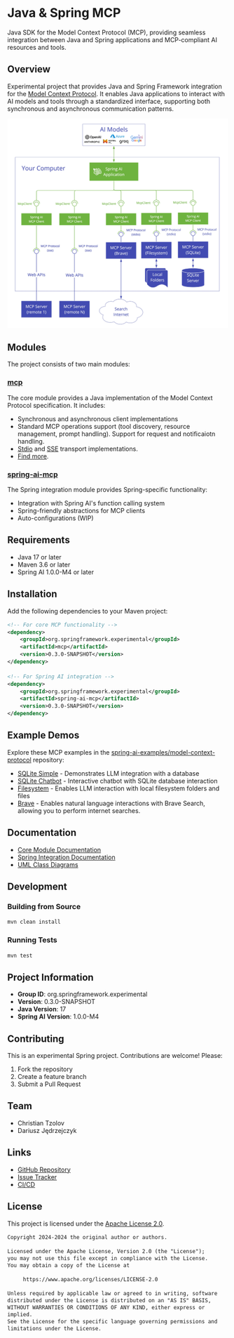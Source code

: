 # Java & Spring MCP

Java SDK for the Model Context Protocol (MCP), providing seamless integration between Java and Spring applications and MCP-compliant AI resources and tools.

## Overview

Experimental project that provides Java and Spring Framework integration for the [Model Context Protocol](https://modelcontextprotocol.org/docs/concepts/architecture). It enables Java applications to interact with AI models and tools through a standardized interface, supporting both synchronous and asynchronous communication patterns.

<img src="docs/spring-ai-mcp-architecture.jpg" width="600">

## Modules

The project consists of two main modules:

### [mcp](./mcp/README.md)

The core module provides a Java implementation of the Model Context Protocol specification. It includes:
- Synchronous and asynchronous client implementations
- Standard MCP operations support (tool discovery, resource management, prompt handling). Support for request and notificaiotn handling.
- [Stdio](https://spec.modelcontextprotocol.io/specification/basic/transports/#stdio) and [SSE](https://spec.modelcontextprotocol.io/specification/basic/transports/#http-with-sse) transport implementations. 
- [Find more](./mcp/README.md).

### [spring-ai-mcp](./spring-ai-mcp/README.md)

The Spring integration module provides Spring-specific functionality:
- Integration with Spring AI's function calling system
- Spring-friendly abstractions for MCP clients
- Auto-configurations (WIP)

## Requirements

- Java 17 or later
- Maven 3.6 or later
- Spring AI 1.0.0-M4 or later

## Installation

Add the following dependencies to your Maven project:

```xml
<!-- For core MCP functionality -->
<dependency>
    <groupId>org.springframework.experimental</groupId>
    <artifactId>mcp</artifactId>
    <version>0.3.0-SNAPSHOT</version>
</dependency>

<!-- For Spring AI integration -->
<dependency>
    <groupId>org.springframework.experimental</groupId>
    <artifactId>spring-ai-mcp</artifactId>
    <version>0.3.0-SNAPSHOT</version>
</dependency>
```

## Example Demos

Explore these MCP examples in the [spring-ai-examples/model-context-protocol](https://github.com/spring-projects/spring-ai-examples/tree/main/model-context-protocol) repository:

- [SQLite Simple](https://github.com/spring-projects/spring-ai-examples/tree/main/model-context-protocol/sqlite/simple) - Demonstrates LLM integration with a database
- [SQLite Chatbot](https://github.com/spring-projects/spring-ai-examples/tree/main/model-context-protocol/sqlite/chatbot) - Interactive chatbot with SQLite database interaction
- [Filesystem](https://github.com/spring-projects/spring-ai-examples/tree/main/model-context-protocol/filesystem) - Enables LLM interaction with local filesystem folders and files
- [Brave](https://github.com/spring-projects/spring-ai-examples/tree/main/model-context-protocol/brave) - Enables natural language interactions with Brave Search, allowing you to perform internet searches.

## Documentation

- [Core Module Documentation](mcp/README.md)
- [Spring Integration Documentation](spring-ai-mcp/README.md)
- [UML Class Diagrams](spring-ai-mcp/docs/spring-ai-mcp-uml-classdiagram.svg)

## Development

### Building from Source

```bash
mvn clean install
```

### Running Tests

```bash
mvn test
```

## Project Information

- **Group ID**: org.springframework.experimental
- **Version**: 0.3.0-SNAPSHOT
- **Java Version**: 17
- **Spring AI Version**: 1.0.0-M4

## Contributing

This is an experimental Spring project. Contributions are welcome! Please:

1. Fork the repository
2. Create a feature branch
3. Submit a Pull Request

## Team

- Christian Tzolov
- Dariusz Jędrzejczyk

## Links

- [GitHub Repository](https://github.com/spring-projects-experimental/spring-ai-mcp)
- [Issue Tracker](https://github.com/spring-projects-experimental/spring-ai-mcp/issues)
- [CI/CD](https://github.com/spring-projects-experimental/spring-ai-mcp/actions)

## License

This project is licensed under the [Apache License 2.0](LICENSE).

```
Copyright 2024-2024 the original author or authors.

Licensed under the Apache License, Version 2.0 (the "License");
you may not use this file except in compliance with the License.
You may obtain a copy of the License at

     https://www.apache.org/licenses/LICENSE-2.0

Unless required by applicable law or agreed to in writing, software
distributed under the License is distributed on an "AS IS" BASIS,
WITHOUT WARRANTIES OR CONDITIONS OF ANY KIND, either express or implied.
See the License for the specific language governing permissions and
limitations under the License.
